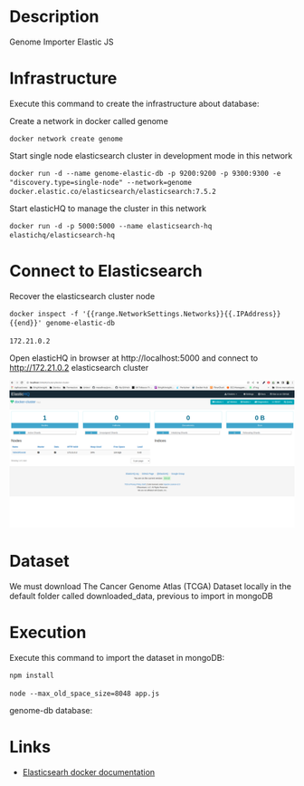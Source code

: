 # Description
Genome Importer Elastic JS

# Infrastructure
Execute this command to create the infrastructure about database:

Create a network in docker called genome

```
docker network create genome
```

Start single node elasticsearch cluster in development mode in this network

```
docker run -d --name genome-elastic-db -p 9200:9200 -p 9300:9300 -e "discovery.type=single-node" --network=genome docker.elastic.co/elasticsearch/elasticsearch:7.5.2
```

Start elasticHQ to manage the cluster in this network

```
docker run -d -p 5000:5000 --name elasticsearch-hq elastichq/elasticsearch-hq
```


# Connect to Elasticsearch

Recover the elasticsearch cluster node
```
docker inspect -f '{{range.NetworkSettings.Networks}}{{.IPAddress}}{{end}}' genome-elastic-db

172.21.0.2
```

Open elasticHQ in browser at http://localhost:5000 and connect to http://172.21.0.2 elasticsearch cluster

![elasticHQ Dashboard](captures/elasticHQ.png)


# Dataset
We must download The Cancer Genome Atlas (TCGA) Dataset locally in the default folder called downloaded_data, previous to import in mongoDB

# Execution
Execute this command to import the dataset in mongoDB:

```
npm install

node --max_old_space_size=8048 app.js
```

genome-db database:

# Links

- [Elasticsearh docker documentation](https://www.elastic.co/guide/en/elasticsearch/reference/7.5/docker.html)